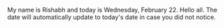 My name is Rishabh and today is Wednesday, February 22. Hello all. The date will automatically update to today's date in case you did not notice.
